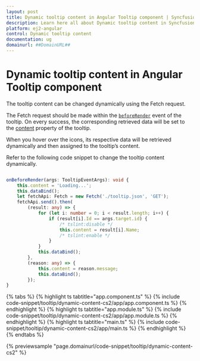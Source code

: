 ```yaml
---
layout: post
title: Dynamic tooltip content in Angular Tooltip component | Syncfusion
description: Learn here all about Dynamic tooltip content in Syncfusion Angular Tooltip component of Syncfusion Essential JS 2 and more.
platform: ej2-angular
control: Dynamic tooltip content 
documentation: ug
domainurl: ##DomainURL##
---
```


# Dynamic tooltip content in Angular Tooltip component

The tooltip content can be changed dynamically using the Fetch request.

The Fetch request should be made within the [`beforeRender`](https://ej2.syncfusion.com/angular/documentation/api/tooltip/#beforerender) event of the tooltip. On every success, the corresponding retrieved data will be set to the [content](https://ej2.syncfusion.com/angular/documentation/api/tooltip/#content) property of the tooltip.

When you hover over the icons, its respective data will be retrieved dynamically and then assigned to the tooltip’s content.

Refer to the following code snippet to change the tooltip content dynamically.

```typescript

onBeforeRender(args: TooltipEventArgs): void {
    this.content = 'Loading...';
    this.dataBind();
    let fetchApi: Fetch = new Fetch('./tooltip.json', 'GET');
    fetchApi.send().then(
        (result: any) => {
            for (let i: number = 0; i < result.length; i++) {
                if (result[i].Id == args.target.id) {
                    /* tslint:disable */
                    this.content = result[i].Name;
                    /* tslint:enable */
                }
            }
            this.dataBind();
        },
        (reason: any) => {
            this.content = reason.message;
            this.dataBind();
        });
}

```

{% tabs %}
{% highlight ts tabtitle="app.component.ts" %}
{% include code-snippet/tooltip/dynamic-content-cs2/app/app.component.ts %}
{% endhighlight %}
{% highlight ts tabtitle="app.module.ts" %}
{% include code-snippet/tooltip/dynamic-content-cs2/app/app.module.ts %}
{% endhighlight %}
{% highlight ts tabtitle="main.ts" %}
{% include code-snippet/tooltip/dynamic-content-cs2/app/main.ts %}
{% endhighlight %}
{% endtabs %}
  
{% previewsample "page.domainurl/code-snippet/tooltip/dynamic-content-cs2" %}
